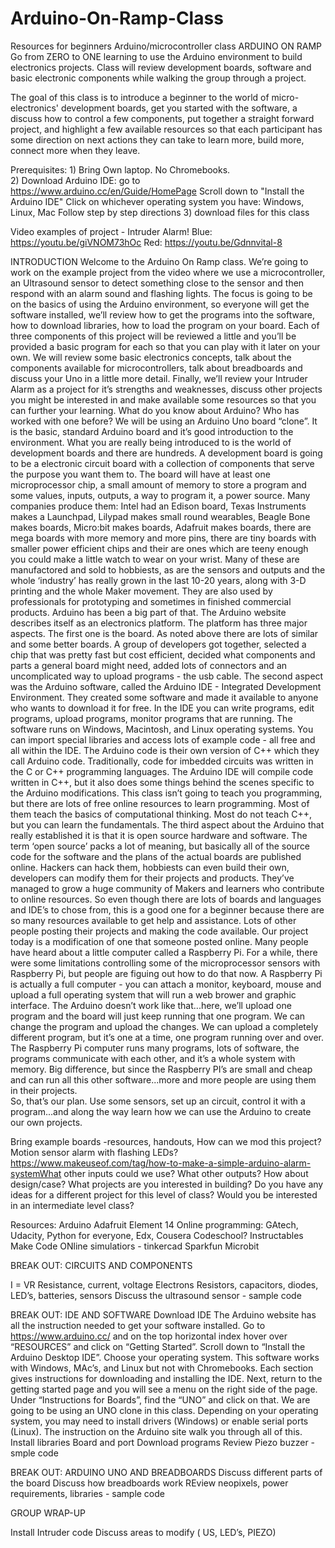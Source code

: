 # Arduino-On-Ramp-Class
Resources for beginners Arduino/microcontroller class
ARDUINO ON RAMP
Go from ZERO to ONE learning to use the Arduino environment to build electronics projects. Class will review development boards, software and basic electronic components while walking the group through a project.


The goal of this class is to introduce a beginner to the world of micro-electronics' development boards,
get you started with the software, a discuss how to control a few components, put together a straight forward project,  and highlight a few available resources so that each participant has some direction on next actions they can take to learn more, build more, connect more when they leave.

Prerequisites:  1) Bring Own laptop.  No Chromebooks.  
2) Download Arduino IDE: 
go to https://www.arduino.cc/en/Guide/HomePage
Scroll down to "Install the Arduino IDE"
Click on whichever operating system you have: Windows, Linux, Mac
Follow step by step directions
3) download files for this class

Video examples of project - Intruder Alarm!
Blue:  https://youtu.be/giVNOM73hOc
Red:  https://youtu.be/Gdnnvital-8

INTRODUCTION
	Welcome to the Arduino On Ramp class.  We’re going to work on the example project from the video where we use a microcontroller, an Ultrasound sensor to detect something close to the sensor and then respond with an alarm sound and flashing lights.   The focus is going to be on the basics of using the Arduino environment, so everyone will get the software installed, we’ll review how to get the programs into the software, how to download libraries, how to load the program on your board.  Each of three components of this project will be reviewed a little and you’ll be provided a basic program for each so that you can play with it later on your own.  We will review some basic electronics concepts, talk about the components available for microcontrollers, talk about breadboards and discuss your Uno in a little more detail.  Finally, we’ll review your Intruder Alarm as a project  for it’s strengths and weaknesses, discuss other projects you might be interested in and make available some resources so that you can further your learning.
What do you know about Arduino?  Who has worked with one before?
We will be using an Arduino Uno board “clone”.  It is the basic, standard Arduino board and it’s good introduction to the environment.  What you are really being introduced to is the world of development boards and there are hundreds.  A development board is going to be a electronic circuit board with a collection of components that serve the purpose you want them to.  The board will have at least one microprocessor chip, a small amount of memory to store a program and some values, inputs, outputs, a way to program it, a power source.  Many companies produce them: Intel had an Edison board, Texas Instruments makes a Launchpad, Lilypad makes small round wearables, Beagle Bone makes boards, Micro:bit makes boards, Adafruit makes boards, there are mega boards with more memory and more pins, there are tiny boards with smaller power efficient chips and their are ones which are teeny enough you could make a little watch to wear on your wrist.  Many of these are manufactored and sold to hobbiests, as are the sensors and outputs and the whole ‘industry’ has really grown in the last 10-20 years, along with 3-D printing and the whole Maker movement.  They are also used by professionals for prototyping and sometimes in finished commercial products.    Arduino has been a big part of that.
	The Arduino website describes itself as an electronics platform.  The platform has three major aspects.  The first one is the board.  As noted above there are lots of similar and some better boards.  A group of developers got together, selected a chip that was pretty fast but cost efficient, decided what components and parts a general board might need, added lots of connectors and an uncomplicated way to upload programs - the usb cable. The second aspect was the Arduino software, called the Arduino IDE - Integrated Development Environment.  They created some software and made it available to anyone who wants to download it for free.  In the IDE you can write programs, edit programs, upload programs, monitor programs that are running.  The software runs on Windows, Macintosh, and Linux operating systems.  You can import special libraries and access lots of example code - all free and all within the IDE.  The Arduino code is their own version of C++ which they call Arduino code.  Traditionally, code for imbedded circuits was written in the C or C++ programming languages.  The Arduino IDE will compile code written in C++, but it also does some things behind the scenes specific to the Arduino modifications.  This class isn’t going to teach you programming, but there are lots of free online resources to learn programming.  Most of them teach the basics of computational thinking.  Most do not teach C++, but you can learn the fundamentals.  The third aspect about the Arduino that really established it is that it is open source hardware and software.  The term ‘open source’ packs a lot of meaning, but basically all of the source code for the software and the plans of the actual boards are published online.  Hackers can hack them, hobbiests can even build their own, developers can modify them for their projects and products.  They’ve managed to grow a huge community of Makers and learners who contribute to online resources.  So even though there are lots of boards and languages and IDE’s to chose from, this is a good one for a beginner because there are so many resources available to get help and assistance.  Lots of other people posting their projects and making the code available.  Our project today is a modification of one that someone posted online. 
Many people have heard about a little computer called a Raspberry Pi.  For a while, there were some limitations controlling some of the microprocessor sensors with Raspberry Pi, but people are figuing out how to do that now.  A Raspberry Pi is actually a full computer - you can attach a monitor, keyboard, mouse and upload a full operating system that will run a web brower and graphic interface.  The Arduino doesn’t work like that...here, we’ll upload one program and the board will just keep running that one program.  We can change the program and upload the changes.  We can upload a completely different program, but it’s one at a time, one program running over and over.  The Raspberry Pi computer runs many programs, lots of software, the programs communicate with each other, and it’s a whole system with memory.  Big difference, but since the Raspberry PI’s are small and cheap and can run all this other software...more and more people are using them in their projects.    
So, that’s our plan.  Use some sensors, set up an circuit, control it with a program...and along the way learn how we can use the Arduino to create our own projects.


Bring example boards
-resources, handouts, How can we mod this project?  Motion sensor alarm with flashing LEDs?https://www.makeuseof.com/tag/how-to-make-a-simple-arduino-alarm-systemWhat other inputs could we use?  What other outputs?  How about design/case? What projects are you interested in building?  Do you have any ideas
for a different project for this level of class?  Would you be interested in an intermediate level class?

Resources:
Arduino
Adafruit
Element 14
Online programming: GAtech, Udacity, Python for everyone, Edx, Cousera
Codeschool?
Instructables
Make Code
ONline simulatiors - tinkercad
Sparkfun
Microbit

BREAK OUT: CIRCUITS AND COMPONENTS

I = VR
Resistance, current, voltage
Electrons
Resistors, capacitors, diodes, LED’s, batteries, sensors
Discuss the ultrasound sensor - sample code

BREAK OUT: IDE AND SOFTWARE
Download IDE
	The Arduino website has all the instruction needed to get your software installed.  Go to
https://www.arduino.cc/
and on the top horizontal index hover over “RESOURCES” and click on “Getting Started”.  Scroll down to “Install the Arduino Desktop IDE”.  Choose your operating system.  This software works with Windows, MAc’s, and Linux but not with Chromebooks.  Each section gives instructions for downloading and installing the IDE.  Next, return to the getting started page and you will see a menu on the right side of the page.  Under “Instructions for Boards”, find the “UNO” and click on that.  We are going to be using an UNO clone in this class.
	Depending on your operating system, you may need to install drivers (Windows) or enable serial ports (Linux).  The instruction on the Arduino site walk you through all of this.
Install libraries
Board and port
Download programs
Review Piezo buzzer - smple code

BREAK OUT: ARDUINO UNO AND BREADBOARDS
Discuss different parts of the board
Discuss how breadboards work
REview neopixels, power requirements, libraries - sample code

GROUP WRAP-UP

Install Intruder code
Discuss areas to modify ( US, LED’s, PIEZO)

